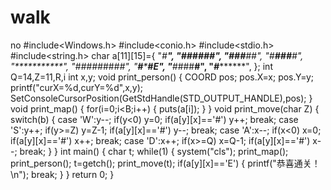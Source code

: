 # walk
no
#include<Windows.h>
#include<conio.h>
#include<stdio.h>
#include<string.h>
char a[11][15]={
"*#*********",
"***###*###*",
"###**#****#",
"*#**###**#*",
"***********",
"#####*##*##",
"**#*****#*E",
"***#*###**#",
"*#*********", 
};
int Q=14,Z=11,R,i
int x,y;
void print_person()
{
	COORD pos;
	pos.X=x;
	pos.Y=y;
	printf("curX=%d,curY=%d",x,y);
	SetConsoleCursorPosition(GetStdHandle(STD_OUTPUT_HANDLE),pos);
}
void print_map()
{
	for(i=0;i<B;i++)
	{
		puts(a[i]);
	}
 } 
 void print_move(char Z)
 {
 	switch(b)
 	{
 		case 'W':y--;
 		if(y<0)
 		y=0;
 		if(a[y][x]=='#')
 		y++;
 		break;
 		case 'S':y++;
 		if(y>=Z)
 		y=Z-1;
 		if(a[y][x]=='#')
 		y--;
 		break;
 		case 'A':x--;
 		if(x<0)
 		x=0;
 		if(a[y][x]=='#')
 		x++;
 		break;
 		case 'D':x++;
 		if(x>=Q)
 		x=Q-1;
 		if(a[y][x]=='#')
 		x--;
 		break;
	 }
 }
 int main()
 {
 	char t;
 	while(1)
 	{
 		system("cls");
 		print_map();
 		print_person();
 		t=getch();
 		print_move(t);
 		if(a[y][x]=='E')
 		{
 			printf("恭喜通关！\n");
 			break;
		 }
	 }
	 return 0;
 }
